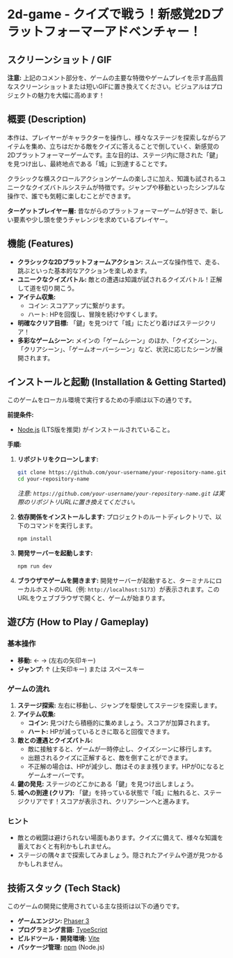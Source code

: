 # 2d-game - クイズで戦う！新感覚2Dプラットフォーマーアドベンチャー！

<!-- ユーザーへの注意: "2d-game" をお好みのプロジェクト名に変更してください。このREADMEのタイトルと、`package.json` 内の `name` フィールドも同様に変更することを推奨します。 -->

## スクリーンショット / GIF

<!-- ここにゲームの魅力的なスクリーンショットまたはGIFを挿入してください。 -->
<!-- 例: ![ゲームスクリーンショット](スクリーンショットへのリンク.png) -->
**注意:** 上記のコメント部分を、ゲームの主要な特徴やゲームプレイを示す高品質なスクリーンショットまたは短いGIFに置き換えてください。ビジュアルはプロジェクトの魅力を大幅に高めます！

## 概要 (Description)

本作は、プレイヤーがキャラクターを操作し、様々なステージを探索しながらアイテムを集め、立ちはだかる敵をクイズに答えることで倒していく、新感覚の2Dプラットフォーマーゲームです。主な目的は、ステージ内に隠された「鍵」を見つけ出し、最終地点である「城」に到達することです。

クラシックな横スクロールアクションゲームの楽しさに加え、知識も試されるユニークなクイズバトルシステムが特徴です。ジャンプや移動といったシンプルな操作で、誰でも気軽に楽しむことができます。

**ターゲットプレイヤー層:**
昔ながらのプラットフォーマーゲームが好きで、新しい要素や少し頭を使うチャレンジを求めているプレイヤー。

## 機能 (Features)

*   **クラシックな2Dプラットフォームアクション:** スムーズな操作性で、走る、跳ぶといった基本的なアクションを楽しめます。
*   **ユニークなクイズバトル:** 敵との遭遇は知識が試されるクイズバトル！正解して道を切り開こう。
*   **アイテム収集:**
    *   コイン: スコアアップに繋がります。
    *   ハート: HPを回復し、冒険を続けやすくします。
*   **明確なクリア目標:** 「鍵」を見つけて「城」にたどり着けばステージクリア！
*   **多彩なゲームシーン:** メインの「ゲームシーン」のほか、「クイズシーン」、「クリアシーン」、「ゲームオーバーシーン」など、状況に応じたシーンが展開されます。

## インストールと起動 (Installation & Getting Started)

このゲームをローカル環境で実行するための手順は以下の通りです。

**前提条件:**
*   [Node.js](https://nodejs.org/) (LTS版を推奨) がインストールされていること。

**手順:**

1.  **リポジトリをクローンします:**
    ```bash
    git clone https://github.com/your-username/your-repository-name.git
    cd your-repository-name
    ```
    *注意: `https://github.com/your-username/your-repository-name.git` は実際のリポジトリURLに置き換えてください。*

2.  **依存関係をインストールします:**
    プロジェクトのルートディレクトリで、以下のコマンドを実行します。
    ```bash
    npm install
    ```

3.  **開発サーバーを起動します:**
    ```bash
    npm run dev
    ```

4.  **ブラウザでゲームを開きます:**
    開発サーバーが起動すると、ターミナルにローカルホストのURL（例: `http://localhost:5173`）が表示されます。このURLをウェブブラウザで開くと、ゲームが始まります。

## 遊び方 (How to Play / Gameplay)

### 基本操作
*   **移動:** ← → (左右の矢印キー)
*   **ジャンプ:** ↑ (上矢印キー) または スペースキー

### ゲームの流れ
1.  **ステージ探索:** 左右に移動し、ジャンプを駆使してステージを探索します。
2.  **アイテム収集:**
    *   **コイン:** 見つけたら積極的に集めましょう。スコアが加算されます。
    *   **ハート:** HPが減っているときに取ると回復できます。
3.  **敵との遭遇とクイズバトル:**
    *   敵に接触すると、ゲームが一時停止し、クイズシーンに移行します。
    *   出題されるクイズに正解すると、敵を倒すことができます。
    *   不正解の場合は、HPが減少し、敵はそのまま残ります。HPが0になるとゲームオーバーです。
4.  **鍵の発見:** ステージのどこかにある「鍵」を見つけ出しましょう。
5.  **城への到達 (クリア):** 「鍵」を持っている状態で「城」に触れると、ステージクリアです！スコアが表示され、クリアシーンへと進みます。

### ヒント
*   敵との戦闘は避けられない場面もあります。クイズに備えて、様々な知識を蓄えておくと有利かもしれません。
*   ステージの隅々まで探索してみましょう。隠されたアイテムや道が見つかるかもしれません。

## 技術スタック (Tech Stack)

このゲームの開発に使用されている主な技術は以下の通りです。

*   **ゲームエンジン:** [Phaser 3](https://phaser.io/)
*   **プログラミング言語:** [TypeScript](https://www.typescriptlang.org/)
*   **ビルドツール・開発環境:** [Vite](https://vitejs.dev/)
*   **パッケージ管理:** [npm](https://www.npmjs.com/) (Node.js)
